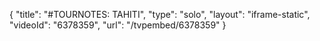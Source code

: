 {
    "title": "#TOURNOTES: TAHITI",
    "type": "solo",
    "layout": "iframe-static",
    "videoId": "6378359",
    "url": "\/tvpembed\/6378359"
}